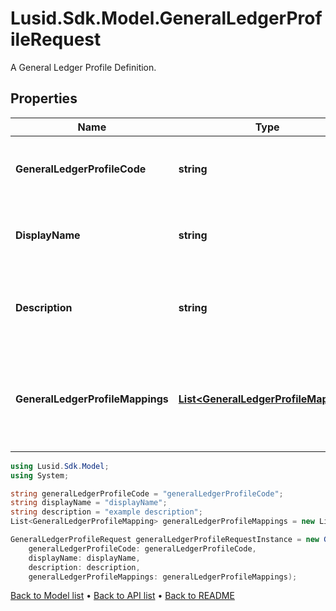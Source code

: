 # Lusid.Sdk.Model.GeneralLedgerProfileRequest
A General Ledger Profile Definition.

## Properties

Name | Type | Description | Notes
------------ | ------------- | ------------- | -------------
**GeneralLedgerProfileCode** | **string** | The unique code for the General Ledger Profile | 
**DisplayName** | **string** | The name of the General Ledger Profile | 
**Description** | **string** | A description for the General Ledger Profile | [optional] 
**GeneralLedgerProfileMappings** | [**List&lt;GeneralLedgerProfileMapping&gt;**](GeneralLedgerProfileMapping.md) | Rules for mapping Account or property values to aggregation pattern definitions | 

```csharp
using Lusid.Sdk.Model;
using System;

string generalLedgerProfileCode = "generalLedgerProfileCode";
string displayName = "displayName";
string description = "example description";
List<GeneralLedgerProfileMapping> generalLedgerProfileMappings = new List<GeneralLedgerProfileMapping>();

GeneralLedgerProfileRequest generalLedgerProfileRequestInstance = new GeneralLedgerProfileRequest(
    generalLedgerProfileCode: generalLedgerProfileCode,
    displayName: displayName,
    description: description,
    generalLedgerProfileMappings: generalLedgerProfileMappings);
```

[Back to Model list](../README.md#documentation-for-models) &#8226; [Back to API list](../README.md#documentation-for-api-endpoints) &#8226; [Back to README](../README.md)
